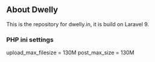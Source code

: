 ## About Dwelly

This is the repository for dwelly.in, it is build on Laravel 9.

### PHP ini settings
upload_max_filesize = 130M
post_max_size = 130M


